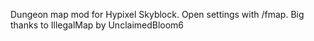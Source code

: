 Dungeon map mod for Hypixel Skyblock. Open settings with /fmap. Big thanks to IllegalMap by UnclaimedBloom6

